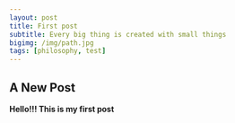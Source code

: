 ```yaml
---
layout: post
title: First post
subtitle: Every big thing is created with small things
bigimg: /img/path.jpg
tags: [philosophy, test]
---
```


## A New Post

**Hello!!! This is my first post**
